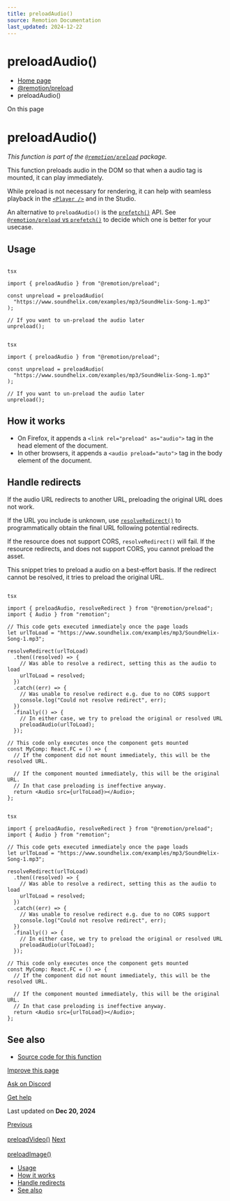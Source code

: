 ```yaml
---
title: preloadAudio()
source: Remotion Documentation
last_updated: 2024-12-22
---
```


# preloadAudio()

- [Home page](/)
- [@remotion/preload](/docs/preload/)
- preloadAudio()

On this page

# preloadAudio()

_This function is part of the [`@remotion/preload`](/docs/preload) package._

This function preloads audio in the DOM so that when a audio tag is mounted, it can play immediately.

While preload is not necessary for rendering, it can help with seamless playback in the [`<Player />`](/docs/player) and in the Studio.

An alternative to `preloadAudio()` is the [`prefetch()`](/docs/prefetch) API. See [`@remotion/preload` vs `prefetch()`](/docs/player/preloading#remotionpreload-vs-prefetch) to decide which one is better for your usecase.

## Usage [​](\#usage "Direct link to Usage")

```

tsx

import { preloadAudio } from "@remotion/preload";

const unpreload = preloadAudio(
  "https://www.soundhelix.com/examples/mp3/SoundHelix-Song-1.mp3"
);

// If you want to un-preload the audio later
unpreload();
```

```

tsx

import { preloadAudio } from "@remotion/preload";

const unpreload = preloadAudio(
  "https://www.soundhelix.com/examples/mp3/SoundHelix-Song-1.mp3"
);

// If you want to un-preload the audio later
unpreload();
```

## How it works [​](\#how-it-works "Direct link to How it works")

- On Firefox, it appends a `<link rel="preload" as="audio">` tag in the head element of the document.
- In other browsers, it appends a `<audio preload="auto">` tag in the body element of the document.

## Handle redirects [​](\#handle-redirects "Direct link to Handle redirects")

If the audio URL redirects to another URL, preloading the original URL does not work.

If the URL you include is unknown, use [`resolveRedirect()`](/docs/preload/resolve-redirect) to programmatically obtain the final URL following potential redirects.

If the resource does not support CORS, `resolveRedirect()` will fail. If the resource redirects, and does not support CORS, you cannot preload the asset.

This snippet tries to preload a audio on a best-effort basis. If the redirect cannot be resolved, it tries to preload the original URL.

```

tsx

import { preloadAudio, resolveRedirect } from "@remotion/preload";
import { Audio } from "remotion";

// This code gets executed immediately once the page loads
let urlToLoad = "https://www.soundhelix.com/examples/mp3/SoundHelix-Song-1.mp3";

resolveRedirect(urlToLoad)
  .then((resolved) => {
    // Was able to resolve a redirect, setting this as the audio to load
    urlToLoad = resolved;
  })
  .catch((err) => {
    // Was unable to resolve redirect e.g. due to no CORS support
    console.log("Could not resolve redirect", err);
  })
  .finally(() => {
    // In either case, we try to preload the original or resolved URL
    preloadAudio(urlToLoad);
  });

// This code only executes once the component gets mounted
const MyComp: React.FC = () => {
  // If the component did not mount immediately, this will be the resolved URL.

  // If the component mounted immediately, this will be the original URL.
  // In that case preloading is ineffective anyway.
  return <Audio src={urlToLoad}></Audio>;
};
```

```

tsx

import { preloadAudio, resolveRedirect } from "@remotion/preload";
import { Audio } from "remotion";

// This code gets executed immediately once the page loads
let urlToLoad = "https://www.soundhelix.com/examples/mp3/SoundHelix-Song-1.mp3";

resolveRedirect(urlToLoad)
  .then((resolved) => {
    // Was able to resolve a redirect, setting this as the audio to load
    urlToLoad = resolved;
  })
  .catch((err) => {
    // Was unable to resolve redirect e.g. due to no CORS support
    console.log("Could not resolve redirect", err);
  })
  .finally(() => {
    // In either case, we try to preload the original or resolved URL
    preloadAudio(urlToLoad);
  });

// This code only executes once the component gets mounted
const MyComp: React.FC = () => {
  // If the component did not mount immediately, this will be the resolved URL.

  // If the component mounted immediately, this will be the original URL.
  // In that case preloading is ineffective anyway.
  return <Audio src={urlToLoad}></Audio>;
};
```

## See also [​](\#see-also "Direct link to See also")

- [Source code for this function](https://github.com/remotion-dev/remotion/blob/main/packages/preload/src/preload-audio.ts)

[Improve this page](https://github.com/remotion-dev/remotion/edit/main/packages/docs/docs/preload/preload-audio.mdx)

[Ask on Discord](https://remotion.dev/discord)

[Get help](/docs/get-help)

Last updated on **Dec 20, 2024**

[Previous\
\
preloadVideo()](/docs/preload/preload-video) [Next\
\
preloadImage()](/docs/preload/preload-image)

- [Usage](#usage)
- [How it works](#how-it-works)
- [Handle redirects](#handle-redirects)
- [See also](#see-also)
